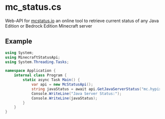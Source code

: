 # mc_status.cs
Web-API for [mcstatus.io](https://mcstatus.io) an online tool to retrieve current status of any Java Edition or Bedrock Edition Minecraft server

## Example
```cs
using System;
using MinecraftStatusApi;
using System.Threading.Tasks;

namespace Application {
    internal class Program {
        static async Task Main() {
            var api = new McStatusApi();
            string javaStatus = await api.GetJavaServerStatus("mc.hypixel.net");
            Console.WriteLine("Java Server Status:");
            Console.WriteLine(javaStatus);
        }
    }
}
```
